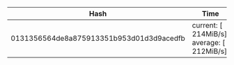 | Hash | Time |
| -- | -- |
| 0131356564de8a875913351b953d01d3d9acedfb | current: [ 214MiB/s], average: [ 212MiB/s] | 